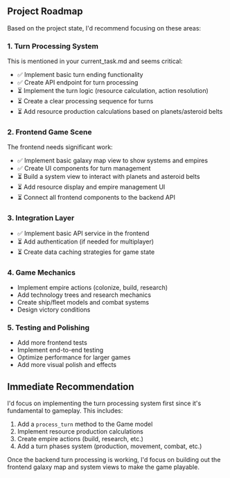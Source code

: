 ## Project Roadmap

Based on the project state, I'd recommend focusing on these areas:

### 1. Turn Processing System
This is mentioned in your current_task.md and seems critical:
- ✅ Implement basic turn ending functionality
- ✅ Create API endpoint for turn processing
- ⏳ Implement the turn logic (resource calculation, action resolution)
- ⏳ Create a clear processing sequence for turns
- ⏳ Add resource production calculations based on planets/asteroid belts

### 2. Frontend Game Scene
The frontend needs significant work:
- ✅ Implement basic galaxy map view to show systems and empires
- ✅ Create UI components for turn management
- ⏳ Build a system view to interact with planets and asteroid belts
- ⏳ Add resource display and empire management UI
- ⏳ Connect all frontend components to the backend API

### 3. Integration Layer
- ✅ Implement basic API service in the frontend
- ⏳ Add authentication (if needed for multiplayer)
- ⏳ Create data caching strategies for game state

### 4. Game Mechanics
- Implement empire actions (colonize, build, research)
- Add technology trees and research mechanics
- Create ship/fleet models and combat systems
- Design victory conditions

### 5. Testing and Polishing
- Add more frontend tests
- Implement end-to-end testing
- Optimize performance for larger games
- Add more visual polish and effects

## Immediate Recommendation

I'd focus on implementing the turn processing system first since it's fundamental to gameplay. This includes:

1. Add a `process_turn` method to the Game model
2. Implement resource production calculations
3. Create empire actions (build, research, etc.)
4. Add a turn phases system (production, movement, combat, etc.)

Once the backend turn processing is working, I'd focus on building out the frontend galaxy map and system views to make the game playable.
